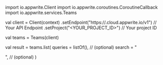 import io.appwrite.Client
import io.appwrite.coroutines.CoroutineCallback
import io.appwrite.services.Teams

val client = Client(context)
    .setEndpoint("https://<REGION>.cloud.appwrite.io/v1") // Your API Endpoint
    .setProject("<YOUR_PROJECT_ID>") // Your project ID

val teams = Teams(client)

val result = teams.list(
    queries = listOf(), // (optional)
    search = "<SEARCH>", // (optional)
)